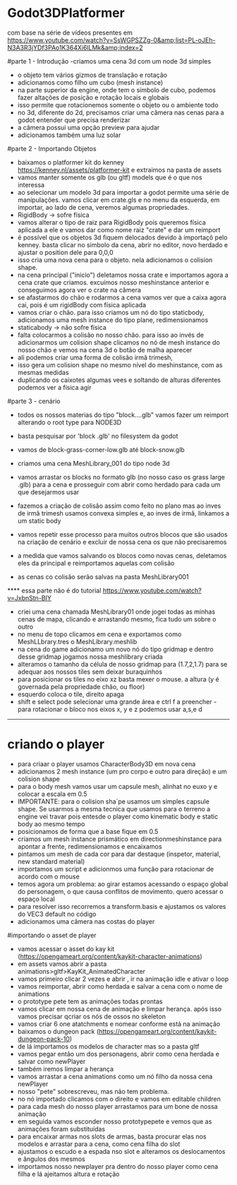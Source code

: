 # Godot3DPlatformer
com base na série de vídeos presentes em https://www.youtube.com/watch?v=SsWGPSZZg-0&amp;list=PL-oJEh-N3A3R3jYDf3PAo1K364Xi6lLMk&amp;index=2


#parte 1 - Introdução
-criamos uma cena 3d com um node 3d simples
- o objeto tem vários gizmos de translação e rotação
- adicionamos como filho um cubo (mesh instance)
- na parte superior da engine, onde tem o símbolo de cubo, podemos fazer altações de posição e rotação locais e globais
- isso permite que rotacionemos somente o objeto ou o ambiente todo
- no 3d, diferente do 2d, precisamos criar uma câmera nas cenas para a godot entender que precisa renderizar
- a câmera possui uma opção preview para ajudar 
- adicionamos também uma luz solar

#parte 2 - Importando Objetos
- baixamos o platformer kit do kenney https://kenney.nl/assets/platformer-kit e extraimos na pasta de assets
- vamos manter somente os glb (ou gltf) models que é o que nos interessa
- ao selecionar um modelo 3d para importar a godot permite uma série de manipulações. vamos clicar em crate.gls e no menu da esquerda, em importar, ao lado de cena, veremos algumas propriedades.
- RigidBody -> sofre física
- vamos alterar o tipo de raiz para RigidBody pois queremos física aplicada a ele e vamos dar como nome raiz "crate" e dar um reimport
- é possível que os objetos 3d fiquem delocados devido à importaçõ pelo kenney. basta clicar no simbolo da cena, abrir no editor, novo herdado e ajustar o position dele para 0,0,0
- isso cria uma nova cena para o objeto. nela adicionamos o colision shape.
- na cena principal ("inicio") deletamos nossa crate e importamos agora a cena crate que criamos. excuímos nosso meshinstance anterior e conseguimos agora ver o crate na câmera
- se afastarmos do chão e rodarmos a cena vamos ver que a caixa agora cai, pois é um rigidBody com física aplicada
- vamos criar o chão. para isso criamos um nó do tipo staticbody, adicionamos uma mesh instance do tipo plane, redimensionamos 
- staticabody -> não sofre física
- falta colocarmos a colisão no nosso chão. para isso ao invés de adicionarmos um colision shape clicamos no nó de mesh instance do nosso chão e vemos na cena 3d o botão de malha aparecer
- ali podemos criar uma forma de colisão irmã trimesh, 
- isso gera um colision shape no mesmo nível do meshinstance, com as mesmas medidas
- duplicando os caixotes algumas vees e soltando de alturas diferentes podemos ver a física agir

#parte 3 - cenário
- todos os nossos materias do tipo "block....glb" vamos fazer um reimport alterando o root type para  NODE3D
- basta pesquisar por 'block  .glb' no filesystem da godot
- vamos de block-grass-corner-low.glb até block-snow.glb
- criamos uma cena MeshLibrary_001 do tipo node 3d
- vamos arrastar os blocks no formato glb (no nosso caso os grass large .glb) para a cena e prosseguir com abrir como herdado para cada um que desejarmos usar
- fazemos a criação de colisão assim como feito no plano mas ao inves de irmã trimesh usamos convexa simples e, ao inves de irmã, linkamos a um static body
- vamos repetir esse processo para muitos outros blocos que são usados na criação de cenário e excluir de nossa cena os que não precisaremos
- a medida que vamos salvando os blocos como novas cenas, deletamos eles da principal e reimportamos aquelas com colisão


- as cenas co colisão serão salvas na pasta MeshLibrary001

**** essa parte não é do tutorial
https://www.youtube.com/watch?v=JxbnStn-BIY
- criei uma cena chamada MeshLibrary01 onde jogei todas as minhas cenas de mapa, clicando e arrastando mesmo, fica tudo um sobre o outro
- no menu de topo clicamos em cena e exportamos como MeshLLbrary.tres o MeshLibrary.meshlib
- na cena do game adicionamo um novo nó do tipo gridmap e dentro desse gridmap jogamos nossa meshlibrary criada
- alteramos o tamanho da célula de nosso gridmap para (1.7,2,1.7) para se adequar aos nossos tiles sem deixar buraquinhos
- para posicionar os tiles no eixo xz basta mexer o mouse. a altura (y é governada pela propriedade chão, ou floor)
- esquerdo coloca o tile, direito apaga
- shift e select pode selecionar uma grande área e ctrl f a preencher
-para rotacionar o bloco nos eixos x, y e z podemos usar a,s,e d
*****


# criando o player
- para criaar o player usamos CharacterBody3D em nova cena
- adicionamos 2 mesh instance (um pro corpo e outro para direção) e um colision shape
- para o body mesh vamos usar um capsule mesh, alinhat no euxo y e colocar a escala em 0.5
- IMPORTANTE: para o colision sha´pe usamos um simples capsule shape. Se usarmos a mesma tecnica que usamos para o terreno a engine vei travar pois entesde o player como kinematic body e static body ao mesmo tempo
- posicionamos de forma que a base fique em 0.5
- criamos um mesh instance prismático em directionmeshinstance para apontar a frente, redimensionamos e encaixamos
- pintamos um mesh de cada cor para dar destaque (inspetor, material, new standard material)
- importamos um script e adicionmos uma função para rotacionar de acordo com o mouse
- temos agora um problema: ao girar estamos acessando o espaço global do personagem, o que causa conflitos de movimento. quero acessar o espaço local
- para resolver isso recorremos a transform.basis e ajustamos os valores do VEC3 default no código
- adicionamos uma câmera nas costas do player

#importando o asset de player
- vamos acessar o asset do kay kit (https://opengameart.org/content/kaykit-character-animations)
- em assets vamos abrir a pasta animations>gltf>KayKit_AnimatedCharacter 
- vamos primeiro clicar 2 vezes e abrir , ir na animação idle e ativar o loop
- vamos reimportar,  abrir como herdada e salvar a cena com o nome de animations
- o prototype pete tem as animações todas prontas 
- vamos clicar em nossa cena de animação e limpar herança. após isso vamos precisar qcriar os nós de ossos no skeleton
- vamos criar 6 one atatchments e nomear conforme está na animação
- baixamos o dungeon pack (https://opengameart.org/content/kaykit-dungeon-pack-10)
- de lá importamos os modelos de character mas so a pasta gltf
- vamos pegar então um dos personagens, abrir como cena herdada e salvar como newPlayer
- também iremos limpar a herança
- vamos arrastar a cena animations como um nó filho da nossa cena newPlayer
- nosso "pete" sobrescreveu, mas não tem problema. 
- no nó importado clicamos com o direito e vamos em editable children
- para cada mesh do nosso player arrastamos para um bone de nossa animação
- em seguida vamos esconder nosso prototypepete e vemos que as animações foram substituídas
- para encaixar armas nos slots de armas, basta procurar elas nos modelos e arrastar para a cena, como cena filha do slot
- ajustamos o escudo e a espada nso slot e alteramos os deslocamentos e ângulos dos mesmos
- importamos nosso newplayer pra dentro do nosso player como cena filha e lá ajeitamos altura e rotação
